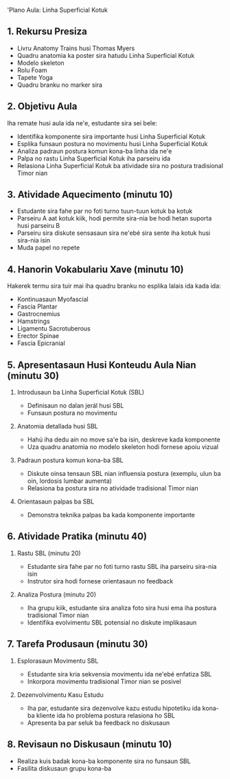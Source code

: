'Plano Aula: Linha Superficial Kotuk

## 1. Rekursu Presiza

- Livru Anatomy Trains husi Thomas Myers
- Quadru anatomia ka poster sira hatudu Linha Superficial Kotuk
- Modelo skeleton
- Rolu Foam
- Tapete Yoga
- Quadru branku no marker sira

## 2. Objetivu Aula

Iha remate husi aula ida ne'e, estudante sira sei bele:
- Identifika komponente sira importante husi Linha Superficial Kotuk
- Esplika funsaun postura no movimentu husi Linha Superficial Kotuk
- Analiza padraun postura komun kona-ba linha ida ne'e
- Palpa no rastu Linha Superficial Kotuk iha parseiru ida
- Relasiona Linha Superficial Kotuk ba atividade sira no postura tradisional Timor nian

## 3. Atividade Aquecimento (minutu 10)

- Estudante sira fahe par no foti turno tuun-tuun kotuk ba kotuk
- Parseiru A aat kotuk kiik, hodi permite sira-nia be hodi hetan suporta husi parseiru B
- Parseiru sira diskute sensasaun sira ne'ebé sira sente iha kotuk husi sira-nia isin
- Muda papel no repete

## 4. Hanorin Vokabulariu Xave (minutu 10)

Hakerek termu sira tuir mai iha quadru branku no esplika lalais ida kada ida:
- Kontinuasaun Myofascial
- Fascia Plantar
- Gastrocnemius
- Hamstrings
- Ligamentu Sacrotuberous
- Erector Spinae
- Fascia Epicranial

## 5. Apresentasaun Husi Konteudu Aula Nian (minutu 30)

1. Introdusaun ba Linha Superficial Kotuk (SBL)
   - Definisaun no dalan jerál husi SBL
   - Funsaun postura no movimentu

2. Anatomia detallada husi SBL
   - Hahú iha dedu ain no move sa'e ba isin, deskreve kada komponente
   - Uza quadru anatomia no modelo skeleton hodi fornese apoiu vizual

3. Padraun postura komun kona-ba SBL
   - Diskute oinsa tensaun SBL nian influensia postura (exemplu, ulun ba oin, lordosis lumbar aumenta)
   - Relasiona ba postura sira no atividade tradisional Timor nian

4. Orientasaun palpas ba SBL
   - Demonstra teknika palpas ba kada komponente importante

## 6. Atividade Pratika (minutu 40)

1. Rastu SBL (minutu 20)
   - Estudante sira fahe par no foti turno rastu SBL iha parseiru sira-nia isin
   - Instrutor sira hodi fornese orientasaun no feedback

2. Analiza Postura (minutu 20)
   - Iha grupu kiik, estudante sira analiza foto sira husi ema iha postura tradisional Timor nian
   - Identifika evolvimentu SBL potensial no diskute implikasaun

## 7. Tarefa Produsaun (minutu 30)

1. Esplorasaun Movimentu SBL
   - Estudante sira kria sekvensia movimentu ida ne'ebé enfatiza SBL
   - Inkorpora movimentu tradisional Timor nian se posivel

2. Dezenvolvimentu Kasu Estudu
   - Iha par, estudante sira dezenvolve kazu estudu hipotetiku ida kona-ba kliente ida ho problema postura relasiona ho SBL
   - Apresenta ba par seluk ba feedback no diskusaun

## 8. Revisaun no Diskusaun (minutu 10)

- Realiza kuis badak kona-ba komponente sira no funsaun SBL
- Fasilita diskusaun grupu kona-ba